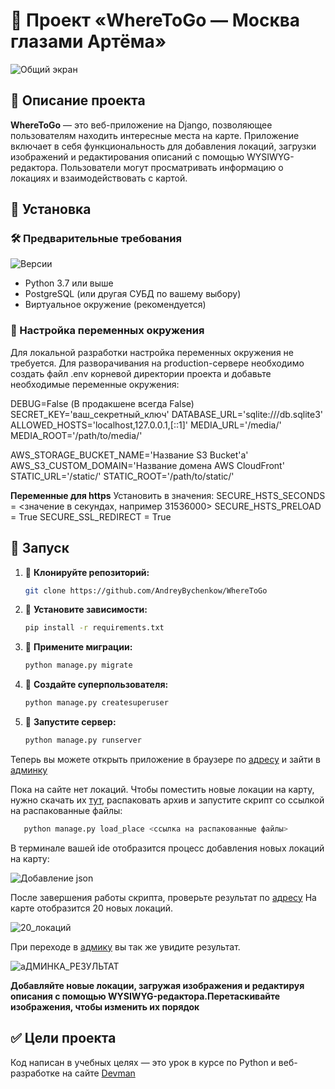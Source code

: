# 🐍 Проект «WhereToGo — Москва глазами Артёма»

![Общий экран](https://i.postimg.cc/CKvptvSg/image.jpg)

## 📌 Описание проекта

**WhereToGo** — это веб-приложение на Django, позволяющее пользователям находить интересные места на карте. Приложение включает в себя функциональность для добавления локаций, загрузки изображений и редактирования описаний с помощью WYSIWYG-редактора. Пользователи могут просматривать информацию о локациях и взаимодействовать с картой.

## 📌 Установка

### 🛠 Предварительные требования

![Версии](https://i.postimg.cc/q7K2DF8t/version2.jpg)

- Python 3.7 или выше
- PostgreSQL (или другая СУБД по вашему выбору)
- Виртуальное окружение (рекомендуется)

### 🔧 Настройка переменных окружения

Для локальной разработки настройка переменных окружения не требуется.
Для разворачивания на production-сервере необходимо создать файл .env корневой директории проекта и добавьте необходимые переменные окружения:

DEBUG=False (В продакшене всегда False)
SECRET_KEY='ваш_секретный_ключ'
DATABASE_URL='sqlite:///db.sqlite3'
ALLOWED_HOSTS='localhost,127.0.0.1,[::1]'
MEDIA_URL='/media/'
MEDIA_ROOT='/path/to/media/'

AWS_STORAGE_BUCKET_NAME='Название S3 Bucket'а'
AWS_S3_CUSTOM_DOMAIN='Название домена AWS CloudFront'
STATIC_URL='/static/'
STATIC_ROOT='/path/to/static/'

**Переменные для https**
Установить в значения:
SECURE_HSTS_SECONDS = <значение в секундах, например 31536000>
SECURE_HSTS_PRELOAD = True
SECURE_SSL_REDIRECT = True

## 🚀 Запуск

1. 📌 **Клонируйте репозиторий:**

   ```bash
   git clone https://github.com/AndreyBychenkow/WhereToGo  
   ```
2. 📌 **Установите зависимости:**

   ```bash
   pip install -r requirements.txt   
   ```
3. 📌 **Примените миграции:**

   ```bash
   python manage.py migrate   
   ```
4. 📌 **Создайте суперпользователя:**

   ```bash
   python manage.py createsuperuser   
   ```
5. 📌 **Запустите сервер:**

   ```bash
   python manage.py runserver   
   ```

Теперь вы можете открыть приложение в браузере по [адресу](http://127.0.0.1:8000/)  и зайти в [админку](http://127.0.0.1:8000/admin/)

Пока на сайте нет локаций. Чтобы поместить новые локации на карту, нужно скачать их [тут](https://github.com/devmanorg/where-to-go-places/tree/master/places), распаковать архив и запустите скрипт cо ссылкой на распакованные файлы:

```bash
   python manage.py load_place <ссылка на распакованные файлы>   
```

В терминале вашей ide отобразится процесс добавления новых локаций на карту:

![Добавление json](https://i.postimg.cc/BQ1Yfmc0/image.jpg)

После завершения работы скрипта, проверьте результат по [адресу](http://127.0.0.1:8000/) На карте отобразится 20 новых локаций.

![20_локаций](https://i.postimg.cc/MKDDSgMg/20.jpg)

При переходе в [адмику](http://127.0.0.1:8000/admin/)   вы так же увидите результат.

![аДМИНКА_РЕЗУЛЬТАТ](https://i.postimg.cc/JnxNLktZ/26-01-2025-182748.gif)

**Добавляйте новые локации, загружая изображения и редактируя описания с помощью WYSIWYG-редактора.Перетаскивайте изображения, чтобы изменить их порядок**

## ✅ Цели проекта

Код написан в учебных целях — это урок в курсе по Python и веб-разработке на сайте [Devman](https://dvmn.org)

